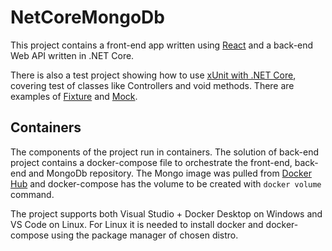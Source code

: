 # NetCoreMongoDb

This project contains a front-end app written using [React](https://reactjs.net) and a back-end Web API written in .NET Core.

There is also a test project showing how to use [xUnit with .NET Core](https://docs.microsoft.com/en-us/dotnet/core/testing/unit-testing-with-dotnet-test), covering test of classes like Controllers and void methods. There are examples of [Fixture](https://xunit.net/docs/shared-context) and [Mock](https://referbruv.com/blog/posts/writing-mocking-unit-tests-in-aspnet-core-using-xunit-and-moq).

## Containers

The components of the project run in containers. The solution of back-end project contains a docker-compose file to orchestrate the front-end, back-end and MongoDb repository. The Mongo image was pulled from [Docker Hub](https://hub.docker.com) and docker-compose has the volume to be created with `docker volume` command.

The project supports both Visual Studio + Docker Desktop on Windows and VS Code on Linux. For Linux it is needed to install docker and docker-compose using the package manager of chosen distro.
